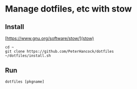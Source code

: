 # Manage dotfiles, etc with stow


## Install

[https://www.gnu.org/software/stow/](stow)

```
cd ~
git clone https://github.com/PeterHancock/dotfiles
~/dotfiles/install.sh
```

## Run
```
dotfiles [pkgname]
```
